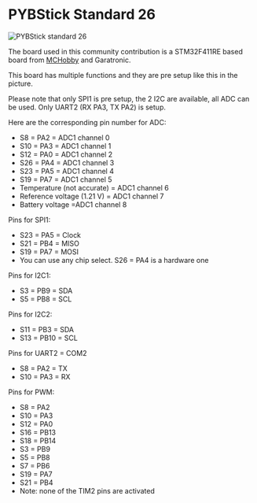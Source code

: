 # PYBStick Standard 26

![PYBStick standard 26](https://raw.githubusercontent.com/mchobby/pyboard-driver/master/PYBStick/docs/_static/PYBStick-STD-26.jpg)

The board used in this community contribution is a STM32F411RE based board from [MCHobby](https://github.com/mchobby) and Garatronic.

This board has multiple functions and they are pre setup like this in the picture.

Please note that only SPI1 is pre setup, the 2 I2C are available, all ADC can be used. Only UART2 (RX PA3, TX PA2) is setup.

Here are the corresponding pin number for ADC:

* S8 = PA2 = ADC1 channel 0
* S10 = PA3 = ADC1 channel 1
* S12 = PA0 = ADC1 channel 2
* S26 = PA4 = ADC1 channel 3
* S23 = PA5 = ADC1 channel 4
* S19 = PA7 = ADC1 channel 5
* Temperature (not accurate) = ADC1 channel 6
* Reference voltage (1.21 V) = ADC1 channel 7
* Battery voltage =ADC1 channel 8

Pins for SPI1:

* S23 = PA5 = Clock
* S21 = PB4 = MISO
* S19 = PA7 = MOSI
* You can use any chip select. S26 = PA4 is a hardware one

Pins for I2C1:

* S3 = PB9 = SDA
* S5 = PB8 = SCL

Pins for I2C2:

* S11 = PB3 = SDA
* S13 = PB10 = SCL

Pins for UART2 = COM2

* S8 = PA2 = TX
* S10 = PA3 = RX

Pins for PWM:

* S8 = PA2
* S10 = PA3
* S12 = PA0
* S16 = PB13
* S18 = PB14
* S3 = PB9
* S5 = PB8
* S7 = PB6
* S19 = PA7
* S21 = PB4
* Note: none of the TIM2 pins are activated
